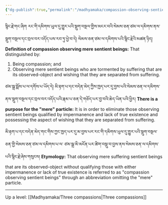 ```yaml
---
{"dg-publish":true,"permalink":"/madhyamaka/compassion-observing-sentient-beings/"}
---
```


སྙིང་རྗེ་གང་ཞིག རང་གི་དམིགས་ཡུལ་དུ་གྱུར་པའི་སྡུག་བསྔལ་གྱིས་མངར་བའི་སེམས་ཅན་ཙམ་ལ་དམིགས་ནས་སྡུག་བསྔལ་དང་བྲལ་བར་འདོད་པས་རབ་ཏུ་ཕྱེ་བ་དེ། སེམས་ཅན་ཙམ་ལ་དམིགས་པའི་སྙིང་རྗེའི་མཚན་ཉིད།
**Definition of compassion observing mere sentient beings:** That distinguished by:
1. Being compassion; and
2. Observing mere sentient beings who are tormented by suffering that are its observed-object and wishing that they are separated from suffering.

ཙམ་སྒྲ་སྨོས་པ་ལ་དགོས་པ་ཡོད་དེ། མི་རྟག་པ་དང་བདེན་མེད་ཀྱིས་ཁྱད་པར་དུ་བྱས་པའི་སེམས་ཅན་ལ་དམིགས་ནས་སྡུག་བསྔལ་དང་བྲལ་བར་འདོད་པའི་རྣམ་པ་ཅན་དེ་གཅོད་པར་བྱ་བའི་ཆེད་ཡིན་པའི་ཕྱིར།
**There is a purpose for the "mere" particle:** It is in order to eliminate those observing sentient beings qualified by impermanence and lack of true existence and possessing the aspect of wishing that they are separated from suffering.

མི་རྟག་པ་དང་བདེན་མེད་གང་གིས་ཀྱང་ཁྱད་པར་དུ་མ་བྱས་པར་རང་གི་དམིགས་ཡུལ་དུ་གྱུར་པའི་སྡུག་བསྔལ་ཅན་གྱི་སེམས་ཅན་ཙམ་ལ་དམིགས་པ་ལ་
ཙམ་སྒྲ་མི་མངོན་པར་ཚིག་བསྡུ་བ་བྱས་ནས་སེམས་ཅན་ལ་དམིགས་པའི་སྙིང་རྗེ་ཞེས་གསུངས།
**Etymology:** That observing mere suffering sentient beings that are its observed-object without qualifying those with either impermanence or lack of true existence is referred to as "compassion observing sentient beings" through an abbreviation omitting the "mere" particle.



---
Up a level: [[Madhyamaka/Three compassions\|Three compassions]]